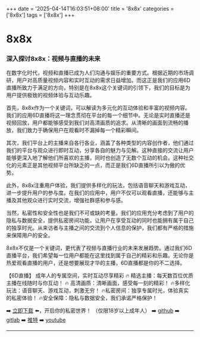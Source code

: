 +++
date = '2025-04-14T16:03:51+08:00'
title = '8x8x'
categories = ['8x8x']
tags = ['8x8x']
+++

# 8x8x

### 深入探讨8x8x：视频与直播的未来

在数字化时代，视频和直播已成为人们沟通与娱乐的重要方式。根据近期的市场调研，用户对高质量视频内容和实时互动的需求日益增加。而这正是我们的应用6D直播所致力于满足的方向，特别是在8x8x这个关键词的引领下，我们的目标是为用户提供极致的视频体验与互动乐趣。

首先，8x8x作为一个关键词，可以解读为多元化的互动体验和丰富的视频内容。我们的应用6D直播将这一理念贯彻在平台的每一个细节中。无论是实时直播还是视频回放，用户都能够感受到我们对高清画质的追求。从清晰的画面到流畅的播放，我们致力于确保用户在观看时不漏掉每一个精彩瞬间。

其次，我们平台上的主播来自各行各业，涵盖了各种类型的内容创作者，他们通过我们的平台与观众进行即时互动，分享各自的魅力与见解。这种直接的交流让用户能够更深入地了解他们所喜欢的主播，同时也创造了无数个互动的机会。这种社交化的元素正是其他视频平台所缺乏的一点，而正是我们6D直播所引以为傲的优势。

此外，8x8x注重用户体验，我们提供多样化的玩法，包括语音聊天和游戏互动，进一步提升用户的参与度。在我们的应用中，用户不仅可以观看直播，还能够与主播及其他观众进行实时交流，增强社群感和参与感。

当然，私密性和安全性也是我们不可或缺的考量。我们的应用充分考虑到了用户的隐私与数据安全，提供私密房间功能，让用户在享受互动的同时也能拥有属于自己的独享时光。从来访者与主播之间的交流到个人信息的保护，我们都有严格的措施来保障用户的安全。

8x8x不仅是一个关键词，更代表了视频与直播行业的未来发展趋势。通过我们6D直播平台，我们希望每一位用户都能在这里找到属于自己的精彩和乐趣。无论你是热爱观看直播的用户，还是想要展现才华的主播，6D直播都是你的不二选择。

【6D直播】
成年人的专属空间，实时互动尽享精彩
🔥 精选主播：每天数百位优质主播在线随时与你互动！
🔥 高清画质：清晰画面，感受每一刻的精彩！
🔥多样化玩法：语音聊天、游戏互动，刺激无穷！
🔥私密房间：独享专属时光，体验真实的私密体验！
🔥安全保障：隐私与数据安全，我们承诺严格保护！

➡️ [立即下载](https://down123.s3.ap-east-1.amazonaws.com/down/down.html?channelCode=blog) ⬅️，开启你的私密世界！
（仅限18岁以上成年人）
➡️ [github](https://aldult-live.github.io/)
➡️ [gitlab](https://seo-09598d.gitlab.io/)
➡️ [推特](https://x.com/wegame33)
➡️ [youtube](https://www.youtube.com/@6Dlive)

---
